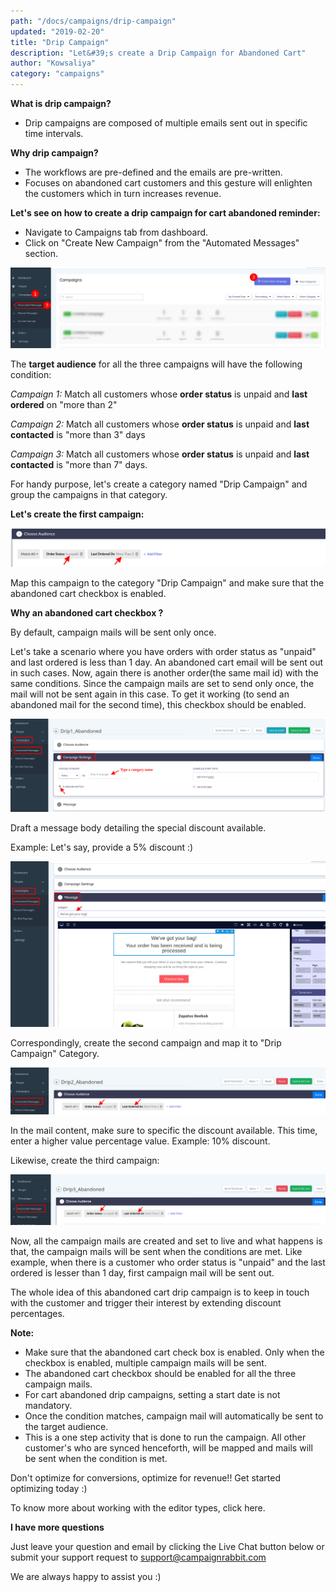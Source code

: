 ```yaml
---
path: "/docs/campaigns/drip-campaign"
updated: "2019-02-20"
title: "Drip Campaign"
description: "Let&#39;s create a Drip Campaign for Abandoned Cart"
author: "Kowsaliya"
category: "campaigns"
---
```

**What is drip campaign?**
* Drip campaigns are composed of multiple emails sent out in specific time intervals.

**Why drip campaign?**
* The workflows are pre-defined and the emails are pre-written.
* Focuses on abandoned cart customers and this gesture will enlighten the customers which in turn increases revenue.

**Let's see on how to create a drip campaign for cart abandoned reminder:**
* Navigate to Campaigns tab from dashboard.
* Click on "Create New Campaign" from the "Automated Messages" section.

![AutomatedMessages](https://raw.githubusercontent.com/campaignrabbit/cr-media/master/images/docs/campaigns/automated-campaigns/AutomatedMessages.png)

The **target audience** for all the three campaigns will have the following condition:

*Campaign 1:*
Match all customers whose **order status** is unpaid and **last ordered** on "more than 2"

*Campaign 2:*
Match all customers whose **order status** is unpaid and **last contacted** is "more than 3" days

*Campaign 3:*
Match all customers whose **order status** is unpaid and **last contacted** is "more than 7" days.

For handy purpose, let's create a category named "Drip Campaign" and group the campaigns in that category.

**Let's create the first campaign:**

![Filter](https://raw.githubusercontent.com/campaignrabbit/cr-media/master/images/docs/campaigns/automated-campaigns/ea9d5002c15b5e28082a095f3e9069ee08900b342352811d79a1d1f8ce5bb982aband.png)

Map this campaign to the category "Drip Campaign" and make sure that the abandoned cart checkbox is enabled.

**Why an abandoned cart checkbox ?**

By default, campaign mails will be sent only once.

Let's take a scenario where you have orders with order status as "unpaid" and last ordered is less than 1 day.  An abandoned cart email will be sent out in such cases.
Now, again there is another order(the same mail id) with the same conditions. Since the campaign mails are set to send only once, the mail will not be sent again in this case. To get it working (to send an abandoned mail for the second time), this checkbox should be enabled.

![Abandoned](https://raw.githubusercontent.com/campaignrabbit/cr-media/master/images/docs/campaigns/automated-campaigns/abandoned.png)

Draft a message body detailing the special discount available.

Example: Let's say, provide a 5% discount :)

![Drip1](https://raw.githubusercontent.com/campaignrabbit/cr-media/master/images/docs/campaigns/automated-campaigns/drip1_abandoned.png)

Correspondingly, create the second campaign and map it to "Drip Campaign" Category.

![Drip2](https://raw.githubusercontent.com/campaignrabbit/cr-media/master/images/docs/campaigns/automated-campaigns/drip2.png)

In the mail content, make sure to specific the discount available.
This time, enter a higher value percentage value.
Example: 10% discount.

Likewise, create the third campaign:

![Drip3](https://raw.githubusercontent.com/campaignrabbit/cr-media/master/images/docs/campaigns/automated-campaigns/drip3.png)

Now, all the campaign mails are created and set to live and what happens is that, the campaign mails will be sent when the conditions are met.
Like example, when there is a customer who order status is "unpaid" and the last ordered is lesser than 1 day, first campaign mail will be sent out.

The whole idea of this abandoned cart drip campaign is to keep in touch with the customer and trigger their interest by extending discount percentages.

**Note:**
* Make sure that the abandoned cart check box is enabled. Only when the checkbox is enabled, multiple campaign mails will be sent.
* The abandoned cart checkbox should be enabled for all the three campaign mails.
* For cart abandoned drip campaigns, setting a start date is not mandatory.
* Once the condition matches, campaign mail will automatically be sent to the target audience.
* This is a one step activity that is done to run the campaign. All other customer's who are synced henceforth, will be mapped and mails will be sent when the condition is met.

Don't optimize for conversions, optimize for revenue!! Get started optimizing today :)


To know more about working with the editor types, click <link-text url="https://www.campaignrabbit.com/docs/campaigns/working-with-editor" rel="noopener" target="_blank">here</link-text>.

**I have more questions**

Just leave your question and email by clicking the Live Chat button below or submit your support request to <support@campaignrabbit.com>

We are always happy to assist you :)
